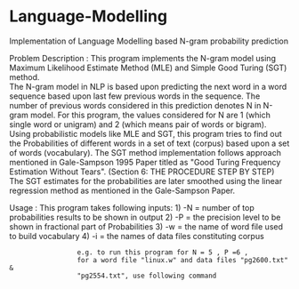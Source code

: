 Language-Modelling
==================

Implementation of Language Modelling based N-gram probability prediction  


Problem 
 Description       : This program implements the N-gram model using Maximum
                     Likelihood Estimate Method (MLE) and Simple Good Turing 
                     (SGT) method.   
                     The N-gram model in NLP is based upon 
                     predicting the next word in a word sequence based upon
                     last few previous words in the sequence. The number of
                     previous words considered in this prediction denotes N
                     in N-gram model. For this program, the values considered
                     for N are 1 (which single word or unigram) and 2 (which
                     means pair of words or bigram). Using probabilistic models
                     like MLE and SGT, this program tries to find out the 
                     Probabilities of different words in a set of text 
                     (corpus) based upon a set of words (vocabulary). 
                     The SGT method implementation follows 
                     approach mentioned in Gale-Sampson 1995 Paper titled as
                     "Good Turing Frequency Estimation Without Tears".
                     (Section 6: THE PROCEDURE STEP BY STEP)
                     The SGT estimates for the probabilities are later smoothed
                     using the linear regression method as mentioned in 
                     the Gale-Sampson Paper.

 Usage             : This program takes following inputs:
                     1) -N = number of top probabilities results to be shown
                             in output
                     2) -P = the precision level to be shown in fractional
                             part of Probabilities
                     3) -w = the name of word file used to build vocabulary
                     4) -i = the names of data files constituting corpus
                     
                     e.g. to run this program for N = 5 , P =6 , 
                     for a word file "linux.w" and data files "pg2600.txt" &
                     "pg2554.txt", use following command
